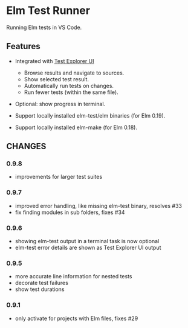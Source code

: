 # Elm Test Runner 

Running Elm tests in VS Code.

## Features

- Integrated with [Test Explorer UI](https://marketplace.visualstudio.com/items?itemName=hbenl.vscode-test-explorer)
  - Browse results and navigate to sources.
  - Show selected test result.
  - Automatically run tests on changes.
  - Run fewer tests (within the same file).

- Optional: show progress in terminal.
- Support locally installed elm-test/elm binaries (for Elm 0.19).
- Support locally installed elm-make (for Elm 0.18).

## CHANGES

### 0.9.8
- improvements for larger test suites
### 0.9.7
- improved error handling, like missing elm-test binary, resolves #33
- fix finding modules in sub folders, fixes #34

### 0.9.6
- showing elm-test output in a terminal task is now optional
- elm-test error details are shown as Test Explorer UI output

### 0.9.5
- more accurate line information for nested tests
- decorate test failures
- show test durations

### 0.9.1
- only activate for projects with Elm files, fixes #29

